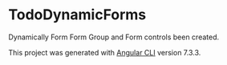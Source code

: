 # TodoDynamicForms

Dynamically Form Form Group and Form controls been created.

This project was generated with [Angular CLI](https://github.com/angular/angular-cli) version 7.3.3.
